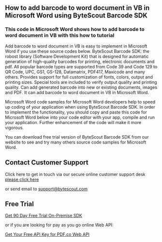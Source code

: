 ## How to add barcode to word document in VB in Microsoft Word using ByteScout Barcode SDK

### This code in Microsoft Word shows how to add barcode to word document in VB with this how to tutorial

Add barcode to word document in VB is easy to implement in Microsoft Word if you use these source codes below. ByteScout Barcode SDK: the robost library (Software Development Kit) that is designed for automatic generation of high-quality barcodes for printing, electronic documents and pdf. All popular barcode types are supported from Code 39 and Code 129 to QR Code, UPC, GS1, GS-128, Datamatrix, PDF417, Maxicode and many others. Provides support for full customization of fonts, colors, output and printing sizes. Special tools are included to verify output quality and printing quality. Can add generated barcode into new or existing documents, images and PDF. It can add barcode to word document in VB in Microsoft Word.

Microsoft Word code samples for Microsoft Word developers help to speed up coding of your application when using ByteScout Barcode SDK. In order to implement the functionality, you should copy and paste this code for Microsoft Word below into your code editor with your app, compile and run your application. Further enhancement of the code will make it more vigorous.

You can download free trial version of ByteScout Barcode SDK from our website to see and try many others source code samples for Microsoft Word.

## Contact Customer Support

Click here to get in touch via our secure online customer support desk [please click here](https://bytescout.zendesk.com/hc/en-us/requests/new?subject=ByteScout%20Barcode%20SDK%20Question)

or send email to [support@bytescout.com](mailto:support@bytescout.com?subject=ByteScout%20Barcode%20SDK%20Question) 

## Free Trial

[Get 90 Day Free Trial On-Premise SDK](https://bytescout.com/download/web-installer?utm_source=github-readme)

or if you are looking for pay as you go online Web API:

[Get Your Free API Key for PDF.co Web API](https://pdf.co/documentation/api?utm_source=github-readme)